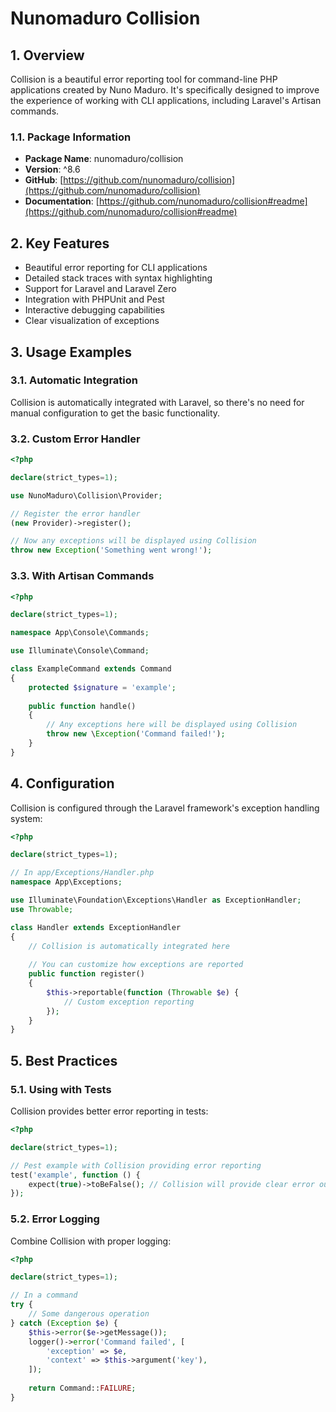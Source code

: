 # Nunomaduro Collision

## 1. Overview

Collision is a beautiful error reporting tool for command-line PHP applications created by Nuno Maduro. It's specifically designed to improve the experience of working with CLI applications, including Laravel's Artisan commands.

### 1.1. Package Information

- **Package Name**: nunomaduro/collision
- **Version**: ^8.6
- **GitHub**: [https://github.com/nunomaduro/collision](https://github.com/nunomaduro/collision)
- **Documentation**: [https://github.com/nunomaduro/collision#readme](https://github.com/nunomaduro/collision#readme)

## 2. Key Features

- Beautiful error reporting for CLI applications
- Detailed stack traces with syntax highlighting
- Support for Laravel and Laravel Zero
- Integration with PHPUnit and Pest
- Interactive debugging capabilities
- Clear visualization of exceptions

## 3. Usage Examples

### 3.1. Automatic Integration

Collision is automatically integrated with Laravel, so there's no need for manual configuration to get the basic functionality.

### 3.2. Custom Error Handler

```php
<?php

declare(strict_types=1);

use NunoMaduro\Collision\Provider;

// Register the error handler
(new Provider)->register();

// Now any exceptions will be displayed using Collision
throw new Exception('Something went wrong!');
```

### 3.3. With Artisan Commands

```php
<?php

declare(strict_types=1);

namespace App\Console\Commands;

use Illuminate\Console\Command;

class ExampleCommand extends Command
{
    protected $signature = 'example';
    
    public function handle()
    {
        // Any exceptions here will be displayed using Collision
        throw new \Exception('Command failed!');
    }
}
```

## 4. Configuration

Collision is configured through the Laravel framework's exception handling system:

```php
<?php

declare(strict_types=1);

// In app/Exceptions/Handler.php
namespace App\Exceptions;

use Illuminate\Foundation\Exceptions\Handler as ExceptionHandler;
use Throwable;

class Handler extends ExceptionHandler
{
    // Collision is automatically integrated here
    
    // You can customize how exceptions are reported
    public function register()
    {
        $this->reportable(function (Throwable $e) {
            // Custom exception reporting
        });
    }
}
```

## 5. Best Practices

### 5.1. Using with Tests

Collision provides better error reporting in tests:

```php
<?php

declare(strict_types=1);

// Pest example with Collision providing error reporting
test('example', function () {
    expect(true)->toBeFalse(); // Collision will provide clear error output
});
```

### 5.2. Error Logging

Combine Collision with proper logging:

```php
<?php

declare(strict_types=1);

// In a command
try {
    // Some dangerous operation
} catch (Exception $e) {
    $this->error($e->getMessage());
    logger()->error('Command failed', [
        'exception' => $e,
        'context' => $this->argument('key'),
    ]);
    
    return Command::FAILURE;
}
```
